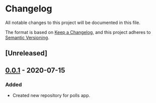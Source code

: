 # Changelog

All notable changes to this project will be documented in this file.

The format is based on [Keep a Changelog](https://keepachangelog.com/en/1.0.0/),
and this project adheres to [Semantic Versioning](https://semver.org/spec/v2.0.0.html).

## [Unreleased]

## [0.0.1] - 2020-07-15

### Added

- Created new repository for polls app.

[0.0.1]: https://github.com/olivierlacan/keep-a-changelog/releases/tag/v0.0.1
